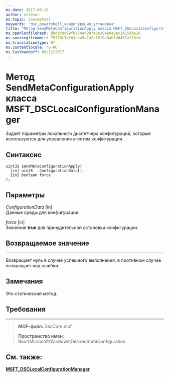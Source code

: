 ```yaml
---
ms.date: 2017-06-12
author: eslesar
ms.topic: conceptual
keywords: "dsc,powershell,конфигурация,установка"
title: "Метод SendMetaConfigurationApply класса MSFT_DSCLocalConfigurationManager"
ms.openlocfilehash: d8ddc9d99f0d74ad907a6e39ae0e8ac14159be16
ms.sourcegitcommit: 75f70c7df01eea5e7a2c16f9a3ab1dd437a1f8fd
ms.translationtype: HT
ms.contentlocale: ru-RU
ms.lasthandoff: 06/12/2017
---
```

<a id="sendmetaconfigurationapply-method-of-the-msftdsclocalconfigurationmanager-class" class="xliff"></a>
# Метод SendMetaConfigurationApply класса MSFT_DSCLocalConfigurationManager

Задает параметры локального диспетчера конфигураций, которые используются для управления агентом конфигурации.

<a id="syntax" class="xliff"></a>
Синтаксис
------

```mof
uint32 SendMetaConfigurationApply(
  [in] uint8   ConfigurationData[],
  [in] boolean force
);
```

<a id="parameters" class="xliff"></a>
Параметры
----------

*ConfigurationData* \[in\]  
Данные среды для конфигурации.

*force* \[in\]  
Значение **true** для принудительной остановки конфигурации.

<a id="return-value" class="xliff"></a>
## Возвращаемое значение
------------

Возвращает нуль в случае успешного выполнения; в противном случае возвращает код ошибки.

<a id="remarks" class="xliff"></a>
## Замечания

Это статический метод.

<a id="requirements" class="xliff"></a>
## Требования
------------
>**MOF-файл:** DscCore.mof

>**Пространство имен**: Root\Microsoft\Windows\DesiredStateConfiguration


<a id="see-also" class="xliff"></a>
## См. также:


[**MSFT_DSCLocalConfigurationManager**](msft-dsclocalconfigurationmanager.md)


 

 



